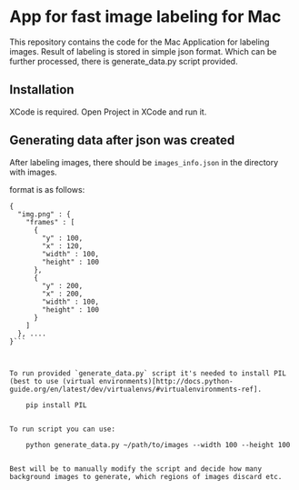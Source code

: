 

# App for fast image labeling for Mac


This repository contains the code for the Mac Application for labeling images. Result of labeling is stored in simple json format. Which can be further processed, there is generate_data.py script provided.


## Installation

XCode is required. Open Project in XCode and run it. 



## Generating data after json was created

After labeling images, there should be `images_info.json` in the directory with images.

format is as follows:

```
{
  "img.png" : {
    "frames" : [
      {
        "y" : 100,
        "x" : 120,
        "width" : 100,
        "height" : 100
      },
      {
        "y" : 200,
        "x" : 200,
        "width" : 100,
        "height" : 100
      }
    ]
  }, ....
}```



To run provided `generate_data.py` script it's needed to install PIL (best to use (virtual environments)[http://docs.python-guide.org/en/latest/dev/virtualenvs/#virtualenvironments-ref].

    pip install PIL


To run script you can use:

    python generate_data.py ~/path/to/images --width 100 --height 100


Best will be to manually modify the script and decide how many background images to generate, which regions of images discard etc.










